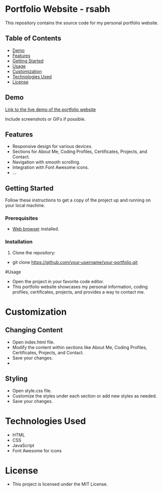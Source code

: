 # Portfolio Website - rsabh

This repository contains the source code for my personal portfolio website.

## Table of Contents

- [Demo](#demo)
- [Features](#features)
- [Getting Started](#getting-started)
- [Usage](#usage)
- [Customization](#customization)
- [Technologies Used](#technologies-used)
- [License](#license)

## Demo

[Link to the live demo of the portfolio website](#)

Include screenshots or GIFs if possible.

## Features

- Responsive design for various devices.
- Sections for About Me, Coding Profiles, Certificates, Projects, and Contact.
- Navigation with smooth scrolling.
- Integration with Font Awesome icons.
- ...

## Getting Started

Follow these instructions to get a copy of the project up and running on your local machine.

### Prerequisites

- [Web browser](https://www.google.com/chrome/) installed.

### Installation

1. Clone the repository: 
- git clone https://github.com/your-username/your-portfolio.git
  
#Usage
- Open the project in your favorite code editor.
- This portfolio website showcases my personal information, coding profiles, certificates, projects, and provides a way to contact me.

# Customization

## Changing Content
- Open index.html file.
- Modify the content within sections like About Me, Coding Profiles, Certificates, Projects, and Contact.
- Save your changes.
- 
## Styling
- Open style.css file.
- Customize the styles under each section or add new styles as needed.
- Save your changes.
  
# Technologies Used
- HTML
- CSS
- JavaScript
- Font Awesome for icons

# License
- This project is licensed under the MIT License.

